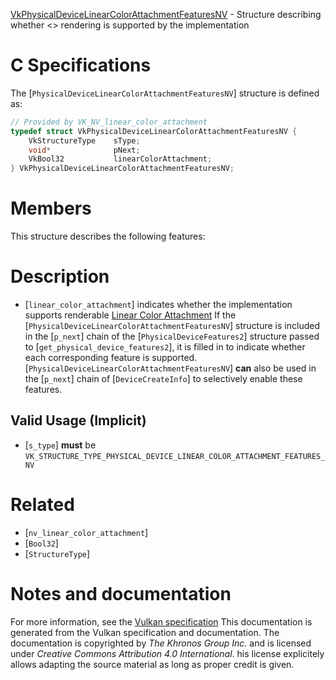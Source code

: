 [VkPhysicalDeviceLinearColorAttachmentFeaturesNV](https://www.khronos.org/registry/vulkan/specs/1.3-extensions/man/html/VkPhysicalDeviceLinearColorAttachmentFeaturesNV.html) - Structure describing whether <> rendering is supported by the implementation

# C Specifications
The [`PhysicalDeviceLinearColorAttachmentFeaturesNV`] structure is
defined as:
```c
// Provided by VK_NV_linear_color_attachment
typedef struct VkPhysicalDeviceLinearColorAttachmentFeaturesNV {
    VkStructureType    sType;
    void*              pNext;
    VkBool32           linearColorAttachment;
} VkPhysicalDeviceLinearColorAttachmentFeaturesNV;
```

# Members
This structure describes the following features:

# Description
- [`linear_color_attachment`] indicates whether the implementation supports renderable [Linear Color Attachment](https://www.khronos.org/registry/vulkan/specs/1.3-extensions/html/vkspec.html#glossary)
If the [`PhysicalDeviceLinearColorAttachmentFeaturesNV`] structure is included in the [`p_next`] chain of the
[`PhysicalDeviceFeatures2`] structure passed to
[`get_physical_device_features2`], it is filled in to indicate whether each
corresponding feature is supported.
[`PhysicalDeviceLinearColorAttachmentFeaturesNV`] **can**  also be used in the [`p_next`] chain of
[`DeviceCreateInfo`] to selectively enable these features.
## Valid Usage (Implicit)
-  [`s_type`] **must**  be `VK_STRUCTURE_TYPE_PHYSICAL_DEVICE_LINEAR_COLOR_ATTACHMENT_FEATURES_NV`

# Related
- [`nv_linear_color_attachment`]
- [`Bool32`]
- [`StructureType`]

# Notes and documentation
For more information, see the [Vulkan specification](https://www.khronos.org/registry/vulkan/specs/1.3-extensions/html/vkspec.html)
This documentation is generated from the Vulkan specification and documentation.
The documentation is copyrighted by *The Khronos Group Inc.* and is licensed under *Creative Commons Attribution 4.0 International*.
his license explicitely allows adapting the source material as long as proper credit is given.
        
